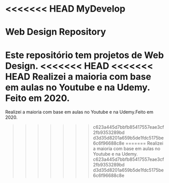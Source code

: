 <<<<<<< HEAD
MyDevelop
=======
# Web Design Repository
Este repositório tem projetos de Web Design.
<<<<<<< HEAD
<<<<<<< HEAD
Realizei a maioria com base em aulas no Youtube e na Udemy. Feito em 2020.
=======
Realizei a maioria com base em aulas no Youtube e na Udemy.Feito em 2020.
>>>>>>> c623a445d7bbfb85417557eae3cf2fb9353289bd
>>>>>>> d3d35d8201a659b5de1fdc5175be6c6f96688c8e
=======
Realizei a maioria com base em aulas no Youtube e na Udemy.
>>>>>>> c623a445d7bbfb85417557eae3cf2fb9353289bd
>>>>>>> d3d35d8201a659b5de1fdc5175be6c6f96688c8e

